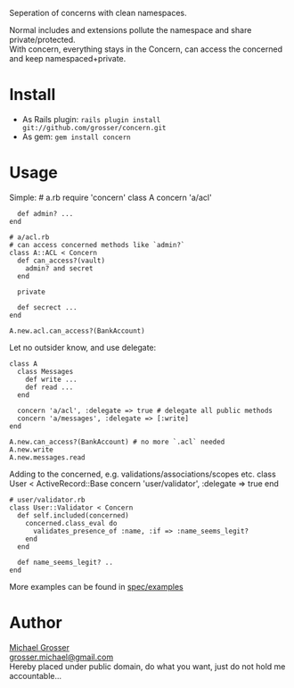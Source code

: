 Seperation of concerns with clean namespaces.  

Normal includes and extensions pollute the namespace and share private/protected.  
With concern, everything stays in the Concern, can access the concerned and keep namespaced+private.

Install
=======
 - As Rails plugin: `rails plugin install git://github.com/grosser/concern.git `
 - As gem: ` gem install concern `

Usage
=====
Simple:
    # a.rb
    require 'concern'
    class A
      concern 'a/acl'

      def admin? ...
    end

    # a/acl.rb
    # can access concerned methods like `admin?`
    class A::ACL < Concern
      def can_access?(vault)
        admin? and secret
      end

      private

      def secrect ...
    end

    A.new.acl.can_access?(BankAccount)

Let no outsider know, and use delegate:

    class A
      class Messages
        def write ...
        def read ...
      end

      concern 'a/acl', :delegate => true # delegate all public methods
      concern 'a/messages', :delegate => [:write]
    end

    A.new.can_access?(BankAccount) # no more `.acl` needed
    A.new.write
    A.new.messages.read

Adding to the concerned, e.g. validations/associations/scopes etc.
    class User < ActiveRecord::Base
      concern 'user/validator', :delegate => true
    end

    # user/validator.rb
    class User::Validator < Concern
      def self.included(concerned)
        concerned.class_eval do
          validates_presence_of :name, :if => :name_seems_legit?
        end
      end

      def name_seems_legit? ..
    end

More examples can be found in [spec/examples](http://github.com/grosser/concern/tree/master/spec/examples)

Author
======
[Michael Grosser](http://grosser.it)  
grosser.michael@gmail.com  
Hereby placed under public domain, do what you want, just do not hold me accountable...
